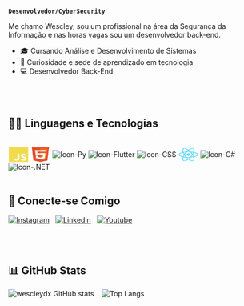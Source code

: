 **`Desenvolvedor/CyberSecurity `**

Me chamo Wescley, sou um profissional na área da Segurança da Informação e nas horas vagas sou um desenvolvedor back-end.

- 🎓 Cursando Análise e Desenvolvimento de Sistemas
- 🪪 Curiosidade e sede de aprendizado em tecnologia
- 💻 Desenvolvedor Back-End 

<br/>
<br/>

## 👨‍💻 Linguagens e Tecnologias

<div style="display: inline_block"><br>
  <img align="center" alt="Icon-Js" height="30" width="40" src="https://raw.githubusercontent.com/devicons/devicon/master/icons/javascript/javascript-plain.svg">
  <img align="center" alt="Icon-HTML" height="30" width="40" src="https://raw.githubusercontent.com/devicons/devicon/master/icons/html5/html5-original.svg">
  <img align="center" alt="Icon-Py" height="30" width="40" src="https://cdn.jsdelivr.net/gh/devicons/devicon@latest/icons/python/python-original-wordmark.svg">
  <img align="center" alt="Icon-Flutter" height="30" width="40" src="https://cdn.jsdelivr.net/gh/devicons/devicon@latest/icons/flutter/flutter-original.svg">
  <img align="center" alt="Icon-CSS" height="30" width="40" src="https://cdn.jsdelivr.net/gh/devicons/devicon@latest/icons/css3/css3-original-wordmark.svg">
  <img align="center" alt="Icon-React" height="30" width="40" src="https://raw.githubusercontent.com/devicons/devicon/master/icons/react/react-original.svg">
  <img align="center" alt="Icon-C#" height="30" width="40" src="https://cdn.jsdelivr.net/gh/devicons/devicon@latest/icons/csharp/csharp-original.svg">
  <img align="center" alt="Icon-.NET" height="30" width="40" src="https://cdn.jsdelivr.net/gh/devicons/devicon@latest/icons/dotnetcore/dotnetcore-original.svg">
</div>

<br/>

## 🔗 Conecte-se Comigo

[![Instagram](https://img.shields.io/badge/Instagram-E4405F?style=for-the-badge&logo=instagram&logoColor=white)](https://www.instagram.com/wescley_dias90/)
&nbsp;
[![Linkedin](https://img.shields.io/badge/LinkedIn-0077B5?style=for-the-badge&logo=linkedin&logoColor=white)](https://www.linkedin.com/in/wescley-dias-b0b5ba205/)
&nbsp;
[![Youtube](https://img.shields.io/badge/YouTube-FF0000?style=for-the-badge&logo=youtube&logoColor=white)](https://www.youtube.com/@devtest1822)

<br/>
<br/>

## 📊 GitHub Stats

![wescleydx GitHub stats](https://github-readme-stats.vercel.app/api?username=wescleydx&show_icons=true&theme=radical)&nbsp;&nbsp;&nbsp;&nbsp;![Top Langs](https://github-readme-stats.vercel.app/api/top-langs/?username=wescleydx&hide_progress=false&theme=radical)
